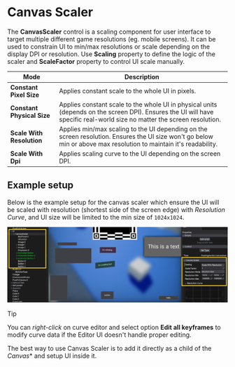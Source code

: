 # Canvas Scaler

The **CanvasScaler** control is a scaling component for user interface to target multiple different game resolutions (eg. mobile screens). It can be used to constrain UI to min/max resolutions or scale depending on the display DPI or resolution. Use **Scaling** property to define the logic of the scaler and **ScaleFactor** property to control UI scale manually.

| Mode | Description |
|--------|--------|
| **Constant Pixel Size** | Applies constant scale to the whole UI in pixels. |
| **Constant Physical Size** | Applies constant scale to the whole UI in physical units (depends on the screen DPI). Ensures the UI will have specific real-world size no matter the screen resolution. |
| **Scale With Resolution** | Applies min/max scaling to the UI depending on the screen resolution. Ensures the UI size won't go below min or above max resolution to maintain it's readability. |
| **Scale With Dpi** | Applies scaling curve to the UI depending on the screen DPI. |

## Example setup

Below is the example setup for the canvas scaler which ensure the UI will be scaled with resolution (shortest side of the screen edge) with *Resolution Curve*, and UI size will be limited to the min size of `1024x1024`.

![Canvas Scaler Setup](media/canvas-scaler-setup.png)

> [!Tip]
> You can *right-click* on curve editor and select option **Edit all keyframes** to modify curve data if the Editor UI doesn't handle proper editing.

The best way to use Canvas Scaler is to add it directly as a child of the *Canvas** and setup UI inside it.
